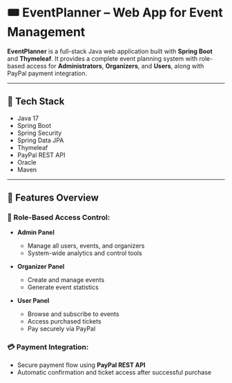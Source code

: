 # 🎟️ EventPlanner – Web App for Event Management

**EventPlanner** is a full-stack Java web application built with **Spring Boot** and **Thymeleaf**. It provides a complete event planning system with role-based access for **Administrators**, **Organizers**, and **Users**, along with PayPal payment integration.

---

## 🔧 Tech Stack

- Java 17  
- Spring Boot  
- Spring Security  
- Spring Data JPA  
- Thymeleaf  
- PayPal REST API  
- Oracle  
- Maven

---

## 🚀 Features Overview

### 👤 Role-Based Access Control:

- **Admin Panel**
  - Manage all users, events, and organizers  
  - System-wide analytics and control tools  

- **Organizer Panel**
  - Create and manage events  
  - Generate event statistics
  

- **User Panel**
  - Browse and subscribe to events  
  - Access purchased tickets  
  - Pay securely via PayPal  

### 💳 Payment Integration:

- Secure payment flow using **PayPal REST API**  
- Automatic confirmation and ticket access after successful purchase  
